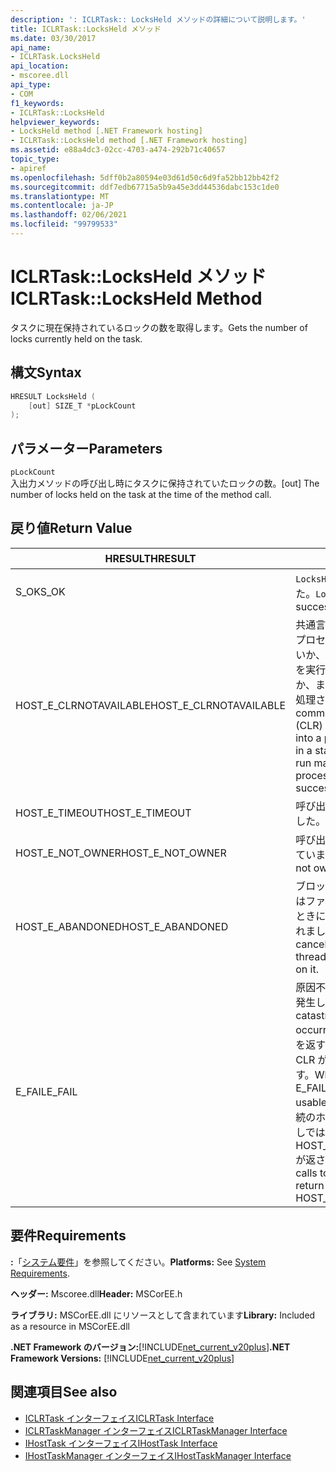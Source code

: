 ```yaml
---
description: ': ICLRTask:: LocksHeld メソッドの詳細について説明します。'
title: ICLRTask::LocksHeld メソッド
ms.date: 03/30/2017
api_name:
- ICLRTask.LocksHeld
api_location:
- mscoree.dll
api_type:
- COM
f1_keywords:
- ICLRTask::LocksHeld
helpviewer_keywords:
- LocksHeld method [.NET Framework hosting]
- ICLRTask::LocksHeld method [.NET Framework hosting]
ms.assetid: e88a4dc3-02cc-4703-a474-292b71c40657
topic_type:
- apiref
ms.openlocfilehash: 5dff0b2a80594e03d61d50c6d9fa52bb12bb42f2
ms.sourcegitcommit: ddf7edb67715a5b9a45e3dd44536dabc153c1de0
ms.translationtype: MT
ms.contentlocale: ja-JP
ms.lasthandoff: 02/06/2021
ms.locfileid: "99799533"
---
```

# <a name="iclrtasklocksheld-method"></a><span data-ttu-id="89da4-103">ICLRTask::LocksHeld メソッド</span><span class="sxs-lookup"><span data-stu-id="89da4-103">ICLRTask::LocksHeld Method</span></span>

<span data-ttu-id="89da4-104">タスクに現在保持されているロックの数を取得します。</span><span class="sxs-lookup"><span data-stu-id="89da4-104">Gets the number of locks currently held on the task.</span></span>  
  
## <a name="syntax"></a><span data-ttu-id="89da4-105">構文</span><span class="sxs-lookup"><span data-stu-id="89da4-105">Syntax</span></span>  
  
```cpp  
HRESULT LocksHeld (  
    [out] SIZE_T *pLockCount  
);  
```  
  
## <a name="parameters"></a><span data-ttu-id="89da4-106">パラメーター</span><span class="sxs-lookup"><span data-stu-id="89da4-106">Parameters</span></span>  

 `pLockCount`  
 <span data-ttu-id="89da4-107">入出力メソッドの呼び出し時にタスクに保持されていたロックの数。</span><span class="sxs-lookup"><span data-stu-id="89da4-107">[out] The number of locks held on the task at the time of the method call.</span></span>  
  
## <a name="return-value"></a><span data-ttu-id="89da4-108">戻り値</span><span class="sxs-lookup"><span data-stu-id="89da4-108">Return Value</span></span>  
  
|<span data-ttu-id="89da4-109">HRESULT</span><span class="sxs-lookup"><span data-stu-id="89da4-109">HRESULT</span></span>|<span data-ttu-id="89da4-110">説明</span><span class="sxs-lookup"><span data-stu-id="89da4-110">Description</span></span>|  
|-------------|-----------------|  
|<span data-ttu-id="89da4-111">S_OK</span><span class="sxs-lookup"><span data-stu-id="89da4-111">S_OK</span></span>|<span data-ttu-id="89da4-112">`LocksHeld` 正常に返されました。</span><span class="sxs-lookup"><span data-stu-id="89da4-112">`LocksHeld` returned successfully.</span></span>|  
|<span data-ttu-id="89da4-113">HOST_E_CLRNOTAVAILABLE</span><span class="sxs-lookup"><span data-stu-id="89da4-113">HOST_E_CLRNOTAVAILABLE</span></span>|<span data-ttu-id="89da4-114">共通言語ランタイム (CLR) がプロセスに読み込まれていないか、CLR がマネージコードを実行できない状態であるか、または呼び出しが正常に処理されていません。</span><span class="sxs-lookup"><span data-stu-id="89da4-114">The common language runtime (CLR) has not been loaded into a process, or the CLR is in a state in which it cannot run managed code or process the call successfully.</span></span>|  
|<span data-ttu-id="89da4-115">HOST_E_TIMEOUT</span><span class="sxs-lookup"><span data-stu-id="89da4-115">HOST_E_TIMEOUT</span></span>|<span data-ttu-id="89da4-116">呼び出しがタイムアウトしました。</span><span class="sxs-lookup"><span data-stu-id="89da4-116">The call timed out.</span></span>|  
|<span data-ttu-id="89da4-117">HOST_E_NOT_OWNER</span><span class="sxs-lookup"><span data-stu-id="89da4-117">HOST_E_NOT_OWNER</span></span>|<span data-ttu-id="89da4-118">呼び出し元がロックを所有していません。</span><span class="sxs-lookup"><span data-stu-id="89da4-118">The caller does not own the lock.</span></span>|  
|<span data-ttu-id="89da4-119">HOST_E_ABANDONED</span><span class="sxs-lookup"><span data-stu-id="89da4-119">HOST_E_ABANDONED</span></span>|<span data-ttu-id="89da4-120">ブロックされたスレッドまたはファイバーが待機しているときに、イベントが取り消されました。</span><span class="sxs-lookup"><span data-stu-id="89da4-120">An event was canceled while a blocked thread or fiber was waiting on it.</span></span>|  
|<span data-ttu-id="89da4-121">E_FAIL</span><span class="sxs-lookup"><span data-stu-id="89da4-121">E_FAIL</span></span>|<span data-ttu-id="89da4-122">原因不明の致命的なエラーが発生しました。</span><span class="sxs-lookup"><span data-stu-id="89da4-122">An unknown catastrophic failure occurred.</span></span> <span data-ttu-id="89da4-123">メソッドが E_FAIL を返すと、そのプロセス内で CLR が使用できなくなります。</span><span class="sxs-lookup"><span data-stu-id="89da4-123">When a method returns E_FAIL, the CLR is no longer usable within the process.</span></span> <span data-ttu-id="89da4-124">後続のホストメソッドの呼び出しでは HOST_E_CLRNOTAVAILABLE が返されます。</span><span class="sxs-lookup"><span data-stu-id="89da4-124">Subsequent calls to hosting methods return HOST_E_CLRNOTAVAILABLE.</span></span>|  
  
## <a name="requirements"></a><span data-ttu-id="89da4-125">要件</span><span class="sxs-lookup"><span data-stu-id="89da4-125">Requirements</span></span>  

 <span data-ttu-id="89da4-126">**:**「[システム要件](../../get-started/system-requirements.md)」を参照してください。</span><span class="sxs-lookup"><span data-stu-id="89da4-126">**Platforms:** See [System Requirements](../../get-started/system-requirements.md).</span></span>  
  
 <span data-ttu-id="89da4-127">**ヘッダー:** Mscoree.dll</span><span class="sxs-lookup"><span data-stu-id="89da4-127">**Header:** MSCorEE.h</span></span>  
  
 <span data-ttu-id="89da4-128">**ライブラリ:** MSCorEE.dll にリソースとして含まれています</span><span class="sxs-lookup"><span data-stu-id="89da4-128">**Library:** Included as a resource in MSCorEE.dll</span></span>  
  
 <span data-ttu-id="89da4-129">**.NET Framework のバージョン:**[!INCLUDE[net_current_v20plus](../../../../includes/net-current-v20plus-md.md)]</span><span class="sxs-lookup"><span data-stu-id="89da4-129">**.NET Framework Versions:** [!INCLUDE[net_current_v20plus](../../../../includes/net-current-v20plus-md.md)]</span></span>  
  
## <a name="see-also"></a><span data-ttu-id="89da4-130">関連項目</span><span class="sxs-lookup"><span data-stu-id="89da4-130">See also</span></span>

- [<span data-ttu-id="89da4-131">ICLRTask インターフェイス</span><span class="sxs-lookup"><span data-stu-id="89da4-131">ICLRTask Interface</span></span>](iclrtask-interface.md)
- [<span data-ttu-id="89da4-132">ICLRTaskManager インターフェイス</span><span class="sxs-lookup"><span data-stu-id="89da4-132">ICLRTaskManager Interface</span></span>](iclrtaskmanager-interface.md)
- [<span data-ttu-id="89da4-133">IHostTask インターフェイス</span><span class="sxs-lookup"><span data-stu-id="89da4-133">IHostTask Interface</span></span>](ihosttask-interface.md)
- [<span data-ttu-id="89da4-134">IHostTaskManager インターフェイス</span><span class="sxs-lookup"><span data-stu-id="89da4-134">IHostTaskManager Interface</span></span>](ihosttaskmanager-interface.md)
